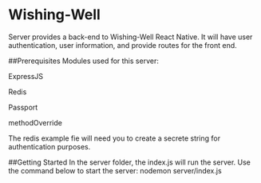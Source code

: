 # Wishing-Well

Server provides a back-end to Wishing-Well React Native.
It will have user authentication, user information, and provide routes for the front end.

##Prerequisites
Modules used for this server:

ExpressJS

Redis

Passport

methodOverride

The redis example fie will need you to create a secrete string for authentication purposes.
 

##Getting Started
In the server folder, the index.js will run the server.  Use the command below to start the server: nodemon server/index.js
